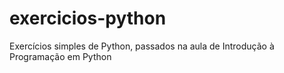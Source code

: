 # exercicios-python
Exercícios simples de Python, passados na aula de Introdução à Programação em Python
